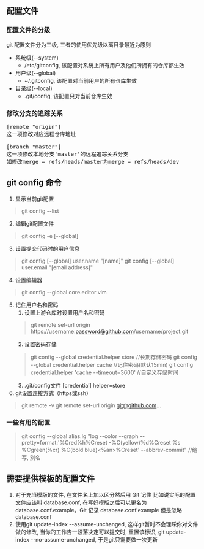 ## 配置文件

### 配置文件的分级
git 配置文件分为三级, 三者的使用优先级以离目录最近为原则

+ 系统级(--system)
    + /etc/gitconfig, 该配置对系统上所有用户及他们所拥有的仓库都生效
+ 用户级(--global)
    + ~/.gitconfig, 该配置对当前用户的所有仓库生效
+ 目录级(--local)
    + .git/config, 该配置只对当前仓库生效

### 修改分支的追踪关系
<pre>
[remote "origin"] 
这一项修改对应远程仓库地址

[branch "master"] 
这一项修改本地分支'master'的远程追踪关系分支
如修改merge = refs/heads/master为merge = refs/heads/dev
</pre>

## git config 命令
1. 显示当前git配置
> git config --list
2. 编辑git配置文件
> git config -e [--global]
3. 设置提交代码时的用户信息
> git config [--global] user.name "[name]"
> git config [--global] user.email "[email address]"
4. 设置编辑器
> git config --global core.editor vim
5. 记住用户名和密码
    1. 设置上游仓库时设置用户名和密码
    > git remote set-url origin https://username:password@github.com/username/project.git
    2. 设置密码存储
    > git config --global credential.helper store  //长期存储密码
    > git config --global credential.helper cache  //记住密码(默认15min)
    > git config credential.helper 'cache --timeout=3600'  //自定义存储时间
    3. .git/config文件
    [credential]
      helper=store
6. git设置连接方式（https或ssh）
> git remote -v
> git remote set-url origin git@github.com...

### 一些有用的配置
> git config --global alias.lg "log --color --graph --pretty=format:'%Cred%h%Creset -%C(yellow)%d%Creset %s %Cgreen(%cr) %C(bold blue)<%an>%Creset' --abbrev-commit"  //缩写, 别名

## 需要提供模板的配置文件
1. 对于充当模版的文件, 在文件名上加以区分然后用 Git 记住
比如说实际的配置文件应该叫 database.conf, 在写好模版之后可以更名为 database.conf.example。Git 记录 database.conf.example 但是忽略 database.conf
2. 使用git update-index --assume-unchanged, 这样git暂时不会理睬你对文件做的修改, 当你的工作告一段落决定可以提交时, 重置该标识, git update-index --no-assume-unchanged, 于是git只需要做一次更新

